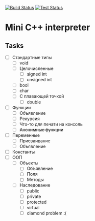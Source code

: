 <a href="https://github.com/5h15h4k1n9/cpp-interpreter/actions"><img alt="Build Status" src="https://github.com/5h15h4k1n9/cpp-interpreter/actions/workflows/build.yml/badge.svg"></a>
<a href="https://github.com/5h15h4k1n9/cpp-interpreter/actions"><img alt="Test Status" src="https://github.com/5h15h4k1n9/cpp-interpreter/actions/workflows/test.yml/badge.svg"></a>
# Mini C++ interpreter
## Tasks
- [ ] Стандартные типы
    - [ ] void
    - [ ] Целочисленные
        - [ ] signed int
        - [ ] unsigned int
    - [ ] bool
    - [ ] char
    - [ ] С плавающей точкой
        - [ ] double
- [ ] Функции
    - [ ] Объявление
    - [ ] Рекурсия
    - [ ] Что-то для печати на консоль
    - [ ] ~~Анонимные функции~~
- [ ] Переменные
    - [ ] Присваивание
    - [ ] Объявление
- [ ] Константы
- [ ] ООП
    - [ ] Объекты
        - [ ] Объявление
        - [ ] Поля
        - [ ] Методы
    - [ ] Наследование
        - [ ] public
        - [ ] private
        - [ ] protected
        - [ ] virtual
        - [ ] diamond problem :(